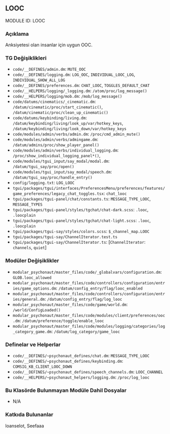 ## LOOC

MODULE ID: LOOC

### Açıklama

Anksiyetesi olan insanlar için uygun OOC.

### TG Değişiklikleri

- `code/__DEFINES/admin.dm`: `MUTE_OOC`
- `code/__DEFINES/logging.dm`: `LOG_OOC`, `INDIVIDUAL_LOOC_LOG`, `INDIVIDUAL_SHOW_ALL_LOG`
- `code/__DEFINES/preferences.dm`: `CHAT_LOOC`, `TOGGLES_DEFAULT_CHAT`
- `code/__HELPERS/logging/_logging.dm`: `/atom/proc/log_message()`
- `code/__HELPERS/logging/mob.dm`: `/mob/log_message()`
- `code/datums/cinematics/_cinematic.dm`: `/datum/cinematic/proc/start_cinematic()`, `/datum/cinematic/proc/clean_up_cinematic()`
- `code/datums/keybinding/living.dm`: `/datum/keybinding/living/look_up/var/hotkey_keys`, `/datum/keybinding/living/look_down/var/hotkey_keys`
- `code/modules/admin/verbs/admin.dm`: `/proc/cmd_admin_mute()`
- `code/modules/admin/verbs/admingame.dm`: `/datum/admins/proc/show_player_panel()`
- `code/modules/admin/verbs/individual_logging.dm`: `/proc/show_individual_logging_panel*()`,
- `code/modules/tgui_input/say_modal/modal.dm`: `/datum/tgui_say/proc/open()`
- `code/modules/tgui_input/say_modal/speech.dm`: `/datum/tgui_say/proc/handle_entry()`
- `config/logging.txt`: `LOG_LOOC`
- `tgui/packages/tgui/interfaces/PreferencesMenu/preferences/features/game_preferences/legacy_chat_toggles.tsx`: `chat_looc`
- `tgui/packages/tgui-panel/chat/constants.ts`: `MESSAGE_TYPE_LOOC`, `MESSAGE_TYPES`
- `tgui/packages/tgui-panel/styles/tgchat/chat-dark.scss`: `.looc`, `.loocplain`
- `tgui/packages/tgui-panel/styles/tgchat/chat-light.scss`: `.looc`, `.loocplain`
- `tgui/packages/tgui-say/styles/colors.scss`: `$_channel_map.LOOC`
- `tgui/packages/tgui-say/ChannelIterator.test.ts`
- `tgui/packages/tgui-say/ChannelIterator.ts`: [`ChannelIterator`: `channels`, `quiet`]

### Modüler Değişiklikler

- `modular_psychonaut/master_files/code/_globalvars/configuration.dm`: `GLOB.looc_allowed`
- `modular_psychonaut/master_files/code/controllers/configuration/entries/game_options.dm`: `/datum/config_entry/flag/looc_enabled`
- `modular_psychonaut/master_files/code/controllers/configuration/entries/general.dm`: `/datum/config_entry/flag/log_looc`
- `modular_psychonaut/master_files/code/game/world.dm`: `/world/ConfigLoaded()`
- `modular_psychonaut/master_files/code/modules/client/preferences/ooc.dm`: `/datum/preference/toggle/enable_looc`
- `modular_psychonaut/master_files/code/modules/logging/categories/log_category_game.dm`: `/datum/log_category/game_looc`

### Definelar ve Helperlar

- `code/__DEFINES/~psychonaut_defines/chat.dm`: `MESSAGE_TYPE_LOOC`
- `code/__DEFINES/~psychonaut_defines/keybinding.dm`: `COMSIG_KB_CLIENT_LOOC_DOWN`
- `code/__DEFINES/~psychonaut_defines/speech_channels.dm`: `LOOC_CHANNEL`
- `code/__HELPERS/~psychonaut_helpers/logging.dm`: `/proc/log_looc`

### Bu Klasörde Bulunmayan Modüle Dahil Dosyalar

- N/A

### Katkıda Bulunanlar

loanselot, Seefaaa
